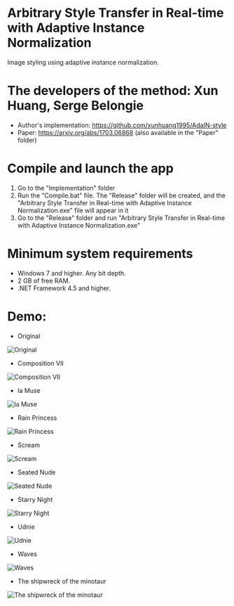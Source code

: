 # Arbitrary Style Transfer in Real-time with Adaptive Instance Normalization
Image styling using adaptive instance normalization.

# The developers of the method: Xun Huang, Serge Belongie
* Author's implementation: https://github.com/xunhuang1995/AdaIN-style
* Paper: https://arxiv.org/abs/1703.06868 (also available in the "Paper" folder)

# Compile and launch the app
1. Go to the "Implementation" folder
2. Run the "Compile.bat" file. The "Release" folder will be created, and the "Arbitrary Style Transfer in Real-time with Adaptive Instance Normalization.exe" file will appear in it
3. Go to the "Release" folder and run "Arbitrary Style Transfer in Real-time with Adaptive Instance Normalization.exe"

# Minimum system requirements
* Windows 7 and higher. Any bit depth.
* 2 GB of free RAM.
* .NET Framework 4.5 and higher.

# Demo:

* Original

![Original](https://github.com/ColorfulSoft/StyleTransfer-Colorization-SuperResolution/blob/master/Style%20Transfer/2017.%20Arbitrary%20Style%20Transfer%20in%20Real-time%20with%20Adaptive%20Instance%20Normalization/Examples/Content.jpg)

* Composition VII

![Composition VII](https://github.com/ColorfulSoft/StyleTransfer-Colorization-SuperResolution/blob/master/Style%20Transfer/2017.%20Arbitrary%20Style%20Transfer%20in%20Real-time%20with%20Adaptive%20Instance%20Normalization/Examples/Composition_VII_Tubingen.jpg)

* la Muse

![la Muse](https://github.com/ColorfulSoft/StyleTransfer-Colorization-SuperResolution/blob/master/Style%20Transfer/2017.%20Arbitrary%20Style%20Transfer%20in%20Real-time%20with%20Adaptive%20Instance%20Normalization/Examples/La_Muse_Tubingen.jpg)

* Rain Princess

![Rain Princess](https://github.com/ColorfulSoft/StyleTransfer-Colorization-SuperResolution/blob/master/Style%20Transfer/2017.%20Arbitrary%20Style%20Transfer%20in%20Real-time%20with%20Adaptive%20Instance%20Normalization/Examples/Rain_Princess_Tubingen.jpg)

* Scream

![Scream](https://github.com/ColorfulSoft/StyleTransfer-Colorization-SuperResolution/blob/master/Style%20Transfer/2017.%20Arbitrary%20Style%20Transfer%20in%20Real-time%20with%20Adaptive%20Instance%20Normalization/Examples/Scream_Tubingen.jpg)

* Seated Nude

![Seated Nude](https://github.com/ColorfulSoft/StyleTransfer-Colorization-SuperResolution/blob/master/Style%20Transfer/2017.%20Arbitrary%20Style%20Transfer%20in%20Real-time%20with%20Adaptive%20Instance%20Normalization/Examples/Seated_Nude_Tubingen.jpg)

* Starry Night

![Starry Night](https://github.com/ColorfulSoft/StyleTransfer-Colorization-SuperResolution/blob/master/Style%20Transfer/2017.%20Arbitrary%20Style%20Transfer%20in%20Real-time%20with%20Adaptive%20Instance%20Normalization/Examples/Starry_Tubingen.jpg)

* Udnie

![Udnie](https://github.com/ColorfulSoft/StyleTransfer-Colorization-SuperResolution/blob/master/Style%20Transfer/2017.%20Arbitrary%20Style%20Transfer%20in%20Real-time%20with%20Adaptive%20Instance%20Normalization/Examples/Udnie_Tubingen.jpg)

* Waves

![Waves](https://github.com/ColorfulSoft/StyleTransfer-Colorization-SuperResolution/blob/master/Style%20Transfer/2017.%20Arbitrary%20Style%20Transfer%20in%20Real-time%20with%20Adaptive%20Instance%20Normalization/Examples/Wave_Tubingen.jpg)

* The shipwreck of the minotaur

![The shipwreck of the minotaur](https://github.com/ColorfulSoft/StyleTransfer-Colorization-SuperResolution/blob/master/Style%20Transfer/2017.%20Arbitrary%20Style%20Transfer%20in%20Real-time%20with%20Adaptive%20Instance%20Normalization/Examples/Wreck_Tubingen.jpg)
